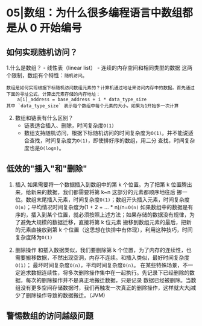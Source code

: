 # 05|数组：为什么很多编程语言中数组都是从 0 开始编号

## 如何实现随机访问？

1.什么是数组？
    - 线性表（linear list）
    - 连续的内存空间和相同类型的数据
    这两个限制，数组有个特性：`随机访问`。

    数组是如何实现根据下标随机访问数组元素的？计算机通过地址来访问内存中的数据。首先通过下面的寻址公式，计算出元素存储的内存地址：
        a[i]_address = base_address + i * data_type_size
    其中 `data_type_size` 表示每个数组中每个元素的大小。如果为1开始多一次计算

2. 数组和链表有什么区别？
    - 链表适合插入、删除，时间复杂度`O(1)`
    - 数组支持随机访问，根据下标随机访问的时间复杂度为`O(1)`。并不能说适合查找，时间复杂度为`O(1)`，即使排好序的数组，用二分
    查找，时间复杂度也是`O(logn)`。
      
## 低效的"插入"和"删除"

1. 插入
    如果需要将一个数据插入到数组中的第 k 个位置。为了把第 k 位置腾出来，给新来的数据，我们都需要将第 k~n 这部分的元素都顺序地往后
   挪一位。数组末尾插入元素，时间复杂度`O(1)`；数组开头插入元素，时间复杂度`O(n)`；平均情况时间复杂度为(1 + 2 + ... * n)/n=`O(n)`
    如果数组中的数据是有序的，插入到某个位置，就必须按照上述方法；如果存储的数据没有规律，为了避免大规模的数据迁移，直接将第 k 位元素
   搬移到数组元素的最后，把新的元素直接放到第 k 个位置（这思想在快排中有体现），利用这种技巧，时间复杂度降为`O(1)`
   
2. 删除操作
    和插入数据类似，我们要删除第 k 个位置，为了内存的连续性，也需要搬移数据，不然出现空洞，内存不连续。和插入类似，最好时间复杂度`O(1)`；
   最坏时间复杂度`O(n)`，平均时间复杂度`O(n)`。
    在某些特殊场景，不一定追求数据连续性，将多次删除操作集中在一起执行。先记录下已经删除的数据，每次的删除操作并不是真正地搬迁数据，只是记录
   数据已经被删除。当数组没有更多空间存储数据时，我们再触发一次真正的删除操作，这样就大大j减少了删除操作导致的数据搬迁。（JVM)
   
## 警惕数组的访问越级问题

